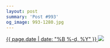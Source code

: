 ```yaml
---
layout: post
summary: 'Post #993'
og_image: 993-1280.jpg
---
```


<p>
 <time>
  <a href="/993">
   {{ page.date | date: "%B %-d, %Y" }}
  </a>
 </time>
 <a href="/993">
  <img sizes="(min-width: 700px) 50vw, calc(100vw - 2rem)" src="{{ site.assets_url }}/993-640.jpg" srcset="{{ site.assets_url }}/993-320.jpg 320w, {{ site.assets_url }}/993-640.jpg 640w, {{ site.assets_url }}/993-960.jpg 960w, {{ site.assets_url }}/993-1280.jpg 1280w"/>
 </a>
</p>

